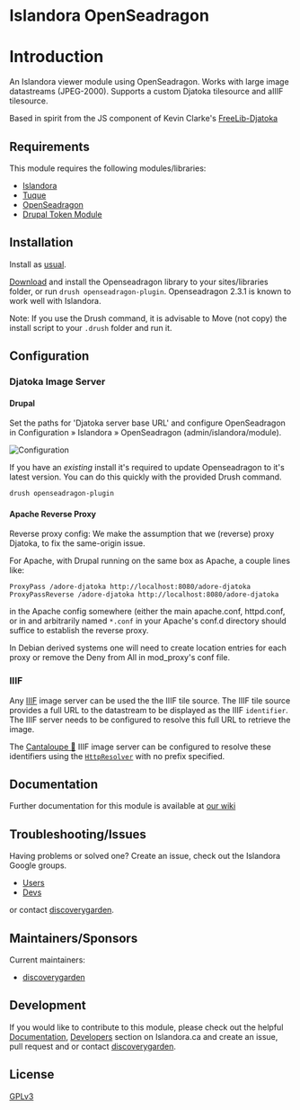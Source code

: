# Islandora OpenSeadragon

# Introduction

An Islandora viewer module using OpenSeadragon. Works with large image
datastreams (JPEG-2000). Supports a custom Djatoka tilesource and aIIIF
tilesource.

Based in spirit from the JS component of Kevin Clarke's
[FreeLib-Djatoka](https://github.com/ksclarke/freelib-djatoka)

## Requirements

This module requires the following modules/libraries:

* [Islandora](https://github.com/discoverygarden/islandora)
* [Tuque](https://github.com/islandora/tuque)
* [OpenSeadragon](https://github.com/openseadragon/openseadragon/)
* [Drupal Token Module](https://www.drupal.org/project/token)

## Installation

Install as
[usual](https://www.drupal.org/docs/8/extending-drupal-8/installing-drupal-8-modules).

[Download](https://github.com/openseadragon/openseadragon/releases/download/v2.3.1/openseadragon-bin-2.3.1.zip)
and install the Openseadragon library to your sites/libraries folder, or run
`drush openseadragon-plugin`. Openseadragon 2.3.1 is known to work well with
Islandora.

Note: If you use the Drush command, it is advisable to Move (not copy) the
install script to your `.drush` folder and run it.

## Configuration

### Djatoka Image Server

#### Drupal

Set the paths for 'Djatoka server base URL' and configure OpenSeadragon in
Configuration » Islandora » OpenSeadragon (admin/islandora/module).

![Configuration](https://camo.githubusercontent.com/c1bf991b5cc758a4420444564a91b286007e6f6e/687474703a2f2f692e696d6775722e636f6d2f4e6566597169432e706e67)

If you have an *existing* install it's required to update Openseadragon to it's
latest version. You can do this quickly with the provided Drush command.

```bash
drush openseadragon-plugin
```

#### Apache Reverse Proxy

Reverse proxy config: We make the assumption that we (reverse) proxy Djatoka,
to fix the same-origin issue.

For Apache, with Drupal running on the same box as Apache, a couple lines like:

```
ProxyPass /adore-djatoka http://localhost:8080/adore-djatoka
ProxyPassReverse /adore-djatoka http://localhost:8080/adore-djatoka
```

in the Apache config somewhere (either the main apache.conf, httpd.conf, or in
and arbitrarily named `*.conf` in your Apache's conf.d directory should suffice
to establish the reverse proxy.

In Debian derived systems one will need to create location entries for each
proxy or remove the Deny from All in mod_proxy's conf file.

### IIIF

Any [IIIF](http://iiif.io) image server can be used the the IIIF tile source.
The IIIF tile source provides a full URL to the datastream to be displayed as
the IIIF `identifier`. The IIIF server needs to be configured to resolve this
full URL to retrieve the image. 

The [Cantaloupe 🍈](https://medusa-project.github.io/cantaloupe/) IIIF image
server can be configured to resolve these identifiers using the 
[`HttpResolver`](https://medusa-project.github.io/cantaloupe/manual/3.3/resolvers.html#HttpResolver)
with no prefix specified.

## Documentation

Further documentation for this module is available at [our
wiki](https://wiki.duraspace.org/display/ISLANDORA/Open+Seadragon)

## Troubleshooting/Issues

Having problems or solved one? Create an issue, check out the Islandora Google
groups.

* [Users](https://groups.google.com/forum/?hl=en&fromgroups#!forum/islandora)
* [Devs](https://groups.google.com/forum/?hl=en&fromgroups#!forum/islandora-dev)

or contact [discoverygarden](http://support.discoverygarden.ca).

## Maintainers/Sponsors

Current maintainers:

* [discoverygarden](http://www.discoverygarden.ca)

## Development

If you would like to contribute to this module, please check out the helpful
[Documentation](https://github.com/Islandora/islandora/wiki#wiki-documentation-for-developers),
[Developers](http://islandora.ca/developers) section on Islandora.ca and create
an issue, pull request and or contact
[discoverygarden](http://support.discoverygarden.ca).

## License

[GPLv3](http://www.gnu.org/licenses/gpl-3.0.txt)
